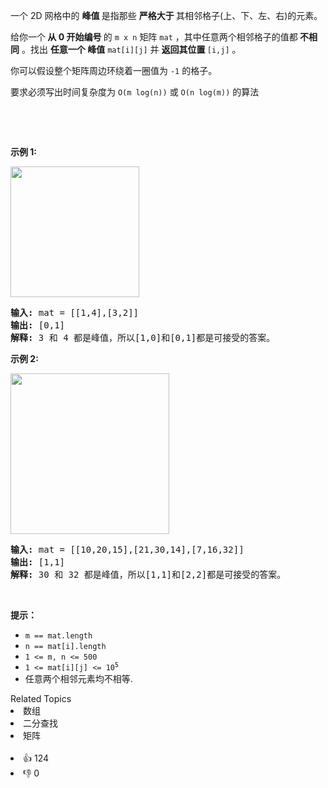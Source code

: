 <p>一个 2D 网格中的 <strong>峰值</strong><strong> </strong>是指那些 <strong>严格大于 </strong>其相邻格子(上、下、左、右)的元素。</p>

<p>给你一个<strong> 从 0 开始编号 </strong>的 <code>m x n</code> 矩阵 <code>mat</code> ，其中任意两个相邻格子的值都<strong> 不相同</strong> 。找出 <strong>任意一个 峰值</strong> <code>mat[i][j]</code> 并 <strong>返回其位置 </strong><code>[i,j]</code> 。</p>

<p>你可以假设整个矩阵周边环绕着一圈值为 <code>-1</code> 的格子。</p>

<p>要求必须写出时间复杂度为 <code>O(m log(n))</code> 或 <code>O(n log(m))</code> 的算法</p>

<p>&nbsp;</p>

<p>&nbsp;</p>

<p><strong>示例 1:</strong></p>

<p><img alt="" src="https://assets.leetcode.com/uploads/2021/06/08/1.png" style="width: 206px; height: 209px;" /></p>

<pre>
<strong>输入:</strong> mat = [[1,4],[3,2]]
<strong>输出:</strong> [0,1]
<strong>解释:</strong>&nbsp;3 和 4 都是峰值，所以[1,0]和[0,1]都是可接受的答案。
</pre>

<p><strong>示例 2:</strong></p>

<p><strong><img alt="" src="https://assets.leetcode.com/uploads/2021/06/07/3.png" style="width: 254px; height: 257px;" /></strong></p>

<pre>
<strong>输入:</strong> mat = [[10,20,15],[21,30,14],[7,16,32]]
<strong>输出:</strong> [1,1]
<strong>解释:</strong>&nbsp;30 和 32 都是峰值，所以[1,1]和[2,2]都是可接受的答案。
</pre>

<p>&nbsp;</p>

<p><strong>提示：</strong></p>

<ul> 
 <li><code>m == mat.length</code></li> 
 <li><code>n == mat[i].length</code></li> 
 <li><code>1 &lt;= m, n &lt;= 500</code></li> 
 <li><code>1 &lt;= mat[i][j] &lt;= 10<sup>5</sup></code></li> 
 <li>任意两个相邻元素均不相等.</li> 
</ul>

<div><div>Related Topics</div><div><li>数组</li><li>二分查找</li><li>矩阵</li></div></div><br><div><li>👍 124</li><li>👎 0</li></div>